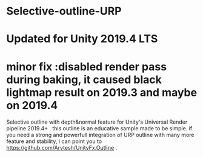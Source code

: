 # Selective-outline-URP
# Updated for Unity 2019.4 LTS 
# minor fix :disabled render pass during baking, it caused black lightmap result on 2019.3 and maybe on 2019.4 
 Selective outline with depth&amp;normal feature for Unity's Universal Render pipeline 2019.4+ .
 this outline is an educative sample made to be simple.
 if you need a strong and powerfull integration of URP outline with many more feature and stability, i can point you to https://github.com/Arvtesh/UnityFx.Outline .
